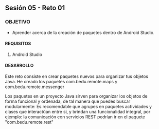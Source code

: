 ## Sesión 05 - Reto 01 

### OBJETIVO 
 - Aprender acerca de la creación de paquetes dentro de Android Studio.

#### REQUISITOS 
1. Android Studio

#### DESARROLLO
Este reto consiste en crear paquetes nuevos para organizar tus objetos Java. He creado los paquetes com.bedu.remote.maps y com.bedu.remote.messenger

Los paquetes en un proyecto Java sirven para organizar los objetos de forma funcional y ordenada, de tal manera que puedes buscar modularmente: Es recomendable que agrupes en paquetes actividades y clases que interactúan entre si, y brindan una funcionalidad integral, por ejemplo: la comunicación con servicios REST podrían ir en el paquete "com.bedu.remote.rest"

